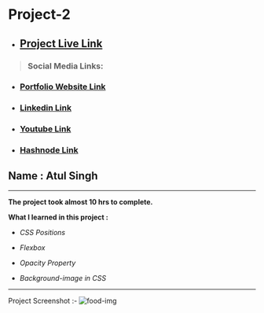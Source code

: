 # Project-2

- ## [Project Live Link](https://ineuron-live-class-project-2.netlify.app/ "Netlify")
> ### Social Media Links:

- ### [Portfolio Website Link](https://www.findcoder.io/u/atulsinghatul)
- ### [Linkedin Link](https://www.linkedin.com/in/atul-singh-082529249/)
- ### [Youtube Link](https://www.youtube.com/channel/UCBNc9Vs9mAFxnAKjzWRqDFQ)
- ### [Hashnode Link](https://atulsinghatul.hashnode.dev/)

## Name : Atul Singh

---

**The project took almost 10 hrs to complete.**

**What I learned in this project :**

- _CSS Positions_
- _Flexbox_

- _Opacity Property_
- _Background-image in CSS_

---

Project Screenshot :-
![food-img](https://user-images.githubusercontent.com/112545072/211022350-b558b7bf-e1c3-463a-b37a-24670f47c76a.jpg)


